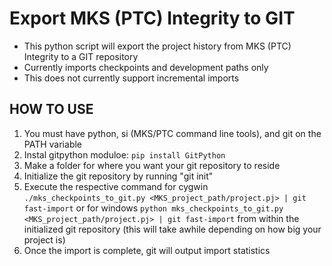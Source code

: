 # Export MKS (PTC) Integrity to GIT
* This python script will export the project history from MKS (PTC) Integrity to a GIT repository
* Currently imports checkpoints and development paths only
* This does not currently support incremental imports

## HOW TO USE
1. You must have python, si (MKS/PTC command line tools), and git on the PATH variable
2. Instal gitpython moduloe: ```pip install GitPython```
3. Make a folder for where you want your git repository to reside
4. Initialize the git repository by running "git init"
5. Execute the respective command for cygwin ```./mks_checkpoints_to_git.py <MKS_project_path/project.pj> | git fast-import``` or for windows ```python mks_checkpoints_to_git.py <MKS_project_path/project.pj> | git fast-import``` from within the initialized git repository (this will take awhile depending on how big your project is)
6. Once the import is complete, git will output import statistics
